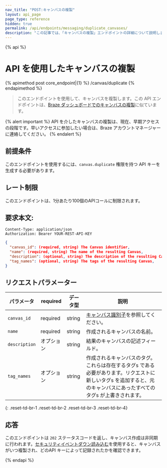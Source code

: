 ```yaml
---
nav_title: "POST:キャンバスの複製"
layout: api_page
page_type: reference
hidden: true
permalink: /api/endpoints/messaging/duplicate_canvases/
description: "この記事では、「キャンバスの複製」エンドポイントの詳細について説明します。"
---
```


{% api %}
# API を使用したキャンバスの複製
{% apimethod post core_endpoint|{1} %}
/canvas/duplicate
{% endapimethod %}

> このエンドポイントを使用して、キャンバスを複製します。この API エンドポイントは、[Braze ダッシュボードでのキャンバスの複製][1]に似ています。

{% alert important %}
API を介したキャンバスの複製は、現在、早期アクセスの段階です。早いアクセスに参加したい場合は、Braze アカウントマネージャーに連絡してください。
{% endalert %}

## 前提条件

このエンドポイントを使用するには、`canvas.duplicate` 権限を持つ API キーを生成する必要があります。

## レート制限

このエンドポイントは、1分あたり100個のAPIコールに制限されます。

## 要求本文:

```
Content-Type: application/json
Authorization: Bearer YOUR-REST-API-KEY
```

```json
{
  "canvas_id": (required, string) The Canvas identifier,
  "name": (required, string) The name of the resulting Canvas,
  "description": (optional, string) The description of the resulting Canvas,
  "tag_names": (optional, string) The tags of the resulting Canvas,
}
```

## リクエストパラメーター

| パラメータ | required | データ型 | 説明 |
| --------- | ---------| --------- | ----------- |
|`canvas_id`| required | string | [キャンバス識別子]({{site.baseurl}}/api/identifier_types/)を参照してください。 |
|`name`| required | string | 作成されるキャンバスの名前。 |
|`description`| オプション | string | 結果のキャンバスの記述フィールド。 |
|`tag_names` | オプション | string | 作成されるキャンバスのタグ。これらは存在するタグs である必要があります。リクエストに新しいタグs を追加すると、元のキャンバスにあったすべてのタグs が上書きされます。 |
{: .reset-td-br-1 .reset-td-br-2 .reset-td-br-3  .reset-td-br-4}

## 応答

このエンドポイントは `202` ステータスコードを返し、キャンバス作成は非同期に行われます。[セキュリティイベントダウン読み込む][2]を使用すると、キャンバスがいつ複製され、どのAPI キーによって記録されたかを確認できます。

[1]: {{site.baseurl}}/user_guide/engagement_tools/campaigns/managing_campaigns/duplicating_segments_and_campaigns#duplicating-segments-campaigns-and-canvases
[2]: {{site.baseurl}}/user_guide/administrative/app_settings/company_settings/security_settings/?redirected=true#security-event-download

{% endapi %}

